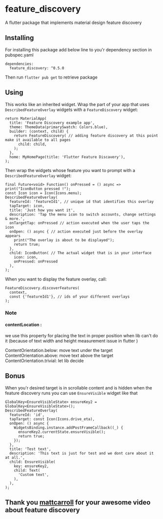 # feature_discovery

A flutter package that implements material design feature discovery 

## Installing

For installing this package add below line to you'r dependency section in pubspec.yaml
```
dependencies:
  feature_discovery: ^0.5.0
```

Then run ```flutter pub get``` to retrieve package

## Using

This works like an inherited widget. 
Wrap the part of your app that uses ```DescribedFeatureOverlay``` widgets with a ```FeatureDiscovery``` widget:
```
return MaterialApp(
  title: 'Feature Discovery example app',
  theme: ThemeData(primarySwatch: Colors.blue),
  builder: (context, child) {
    return FeatureDiscovery( // adding feature discovery at this point make it available to all pages
      child: child,
    );
  },
  home: MyHomePage(title: 'Flutter Feature Discavery'),
);
```

Then wrap the widgets whose feature you want to prompt with a ```DescribedFeatureOverlay``` widget:
```
final Future<void> Function() onPressed = () async => print("IconButton pressed !");
const Icon icon = Icon(Icons.menu);
DescribedFeatureOverlay(
  featureId: 'featureId1', // unique id that identifies this overlay
  tapTarget: icon,
  title: 'Just how you want it',
  description: 'Tap the menu icon to switch accounts, change settings & more.',
  onTargetTap: onPressed // action executed when the user taps the icon
  onOpen: () async { // action executed just before the overlay appears
    print("The overlay is about to be displayed");
    return true;
  },
  child: IconButton( // The actual widget that is in your interface
    icon: icon,
    onPressed: onPressed
  ),
);
``` 

When you want to display the feature overlay, call:


``` 
FeatureDiscovery.discoverFeatures(
  context,
  const {'featureId1'}, // ids of your different overlays
);
```

### Note 

#### contentLocation :
we use this property for placing the text in proper position when lib can't do it (because of text width and height measurement issue in flutter )
  
ContentOrientation.below: move text under the target
ContentOrientation.above: move text above the target
ContentOrientation.trivial: let lib decide
    
## Bonus 

When you'r desired target is in scrollable content and is hidden when the feature discovery runs you can use ```EnsureVisible``` widget like that
    
```
GlobalKey<EnsureVisibleState> ensureKey2 = GlobalKey<EnsureVisibleState>();
DescribedFeatureOverlay(
  featureId: 'id',
  tapTarget: const Icon(Icons.drive_eta),
  onOpen: () async {
    WidgetsBinding.instance.addPostFrameCallback((_) {
      ensureKey2.currentState.ensureVisible();
      return true;
    });
  },
  title: 'Test text',
  description: 'This text is just for test and we dont care about it at all.',
  child: EnsureVisible(
    key: ensureKey2,
    child: Text(
      'Custom text',
    ),
  ),
);
```

## Thank you [mattcarroll](https://medium.com/@mattcarroll) for your awesome video about feature discovery
